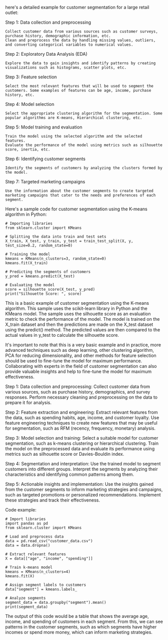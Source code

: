 here's a detailed example for customer segmentation for a large retail outlet:

Step 1: Data collection and preprocessing

    Collect customer data from various sources such as customer surveys, purchase history, demographic information, etc.
    Clean and preprocess the data by handling missing values, outliers, and converting categorical variables to numerical values.

Step 2: Exploratory Data Analysis (EDA)

    Explore the data to gain insights and identify patterns by creating visualizations such as histograms, scatter plots, etc.

Step 3: Feature selection

    Select the most relevant features that will be used to segment the customers. Some examples of features can be age, income, purchase history, etc.

Step 4: Model selection

    Select the appropriate clustering algorithm for the segmentation. Some popular algorithms are K-means, Hierarchical clustering, etc.

Step 5: Model training and evaluation

    Train the model using the selected algorithm and the selected features.
    Evaluate the performance of the model using metrics such as silhouette score, inertia, etc.

Step 6: Identifying customer segments

    Identify the segments of customers by analyzing the clusters formed by the model.

Step 7: Targeted marketing campaigns

    Use the information about the customer segments to create targeted marketing campaigns that cater to the needs and preferences of each segment.

Here's a sample code for customer segmentation using the K-means algorithm in Python:

    # Importing libraries
    from sklearn.cluster import KMeans

    # Splitting the data into train and test sets
    X_train, X_test, y_train, y_test = train_test_split(X, y, test_size=0.2, random_state=0)

    # Training the model
    kmeans = KMeans(n_clusters=3, random_state=0)
    kmeans.fit(X_train)

    # Predicting the segments of customers
    y_pred = kmeans.predict(X_test)

    # Evaluating the model
    score = silhouette_score(X_test, y_pred)
    print("Silhouette Score: ", score)

This is a basic example of customer segmentation using the K-means algorithm. This sample uses the scikit-learn library in Python and the KMeans model. The sample uses the silhouette score as an evaluation metric to check the performance of the model. The model is trained on the X_train dataset and then the predictions are made on the X_test dataset using the predict() method. The predicted values are then compared to the actual values in y_test to calculate the silhouette score.

It's important to note that this is a very basic example and in practice, more advanced techniques such as deep learning, other clustering algorithm, PCA for reducing dimensionality, and other methods for feature selection should be used to fine-tune the model for maximum performance. Collaborating with experts in the field of customer segmentation can also provide valuable insights and help to fine-tune the model for maximum effectiveness.

Step 1: Data collection and preprocessing: Collect customer data from various sources, such as purchase history, demographics, and survey responses. Perform necessary cleaning and preprocessing on the data to prepare it for analysis.

Step 2: Feature extraction and engineering: Extract relevant features from the data, such as spending habits, age, income, and customer loyalty. Use feature engineering techniques to create new features that may be useful for segmentation, such as RFM (recency, frequency, monetary) analysis.

Step 3: Model selection and training: Select a suitable model for customer segmentation, such as k-means clustering or hierarchical clustering. Train the model on the preprocessed data and evaluate its performance using metrics such as silhouette score or Davies-Bouldin index.

Step 4: Segmentation and interpretation: Use the trained model to segment customers into different groups. Interpret the segments by analyzing their characteristics and identifying common patterns among them.

Step 5: Actionable insights and implementation: Use the insights gained from the customer segments to inform marketing strategies and campaigns, such as targeted promotions or personalized recommendations. Implement these strategies and track their effectiveness.

Code example:

    # Import libraries
    import pandas as pd
    from sklearn.cluster import KMeans

    # Load and preprocess data
    data = pd.read_csv("customer_data.csv")
    data = data.dropna()

    # Extract relevant features
    X = data[["age", "income", "spending"]]

    # Train k-means model
    kmeans = KMeans(n_clusters=4)
    kmeans.fit(X)

    # Assign segment labels to customers
    data["segment"] = kmeans.labels_

    # Analyze segments
    segment_data = data.groupby("segment").mean()
    print(segment_data)

The output of this code would be a table that shows the average age, income, and spending of customers in each segment. From this, we can see patterns in the customer segments, such as which segments have higher incomes or spend more money, which can inform marketing strategies.
